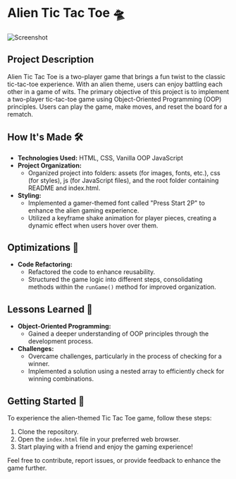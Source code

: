 # Alien Tic Tac Toe 🛸

![Screenshot](link-to-screenshot.png) <!-- Replace with the actual link to your screenshot -->

## Project Description

Alien Tic Tac Toe is a two-player game that brings a fun twist to the classic tic-tac-toe experience. With an alien theme, users can enjoy battling each other in a game of wits. The primary objective of this project is to implement a two-player tic-tac-toe game using Object-Oriented Programming (OOP) principles. Users can play the game, make moves, and reset the board for a rematch.

## How It's Made 🛠️

- **Technologies Used:** HTML, CSS, Vanilla OOP JavaScript
- **Project Organization:**
  - Organized project into folders: assets (for images, fonts, etc.), css (for styles), js (for JavaScript files), and the root folder containing README and index.html.
- **Styling:**
  - Implemented a gamer-themed font called "Press Start 2P" to enhance the alien gaming experience.
  - Utilized a keyframe shake animation for player pieces, creating a dynamic effect when users hover over them.

## Optimizations 🚀

- **Code Refactoring:**
  - Refactored the code to enhance reusability.
  - Structured the game logic into different steps, consolidating methods within the `runGame()` method for improved organization.

## Lessons Learned 🧠

- **Object-Oriented Programming:**
  - Gained a deeper understanding of OOP principles through the development process.
- **Challenges:**
  - Overcame challenges, particularly in the process of checking for a winner.
  - Implemented a solution using a nested array to efficiently check for winning combinations.

## Getting Started 🚀

To experience the alien-themed Tic Tac Toe game, follow these steps:

1. Clone the repository.
2. Open the `index.html` file in your preferred web browser.
3. Start playing with a friend and enjoy the gaming experience!

Feel free to contribute, report issues, or provide feedback to enhance the game further.